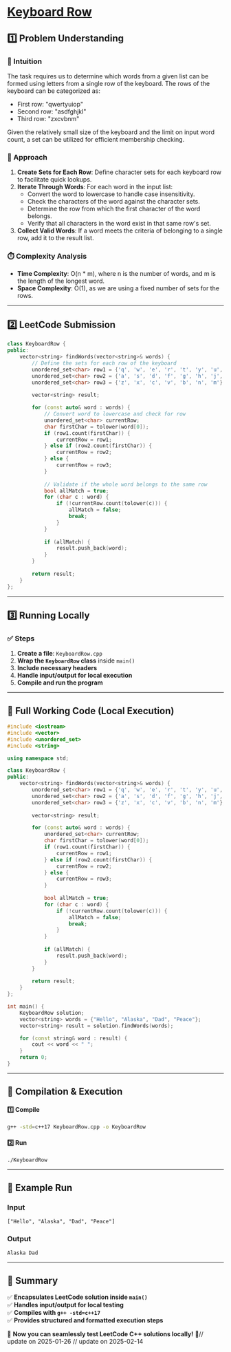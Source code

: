 # **[Keyboard Row](https://leetcode.com/problems/keyboard-row/description/)**  

## **1️⃣ Problem Understanding**  
### **📌 Intuition**  
The task requires us to determine which words from a given list can be formed using letters from a single row of the keyboard. The rows of the keyboard can be categorized as:

- First row: "qwertyuiop"
- Second row: "asdfghjkl"
- Third row: "zxcvbnm"

Given the relatively small size of the keyboard and the limit on input word count, a set can be utilized for efficient membership checking.

### **🚀 Approach**  
1. **Create Sets for Each Row**: Define character sets for each keyboard row to facilitate quick lookups.
2. **Iterate Through Words**: For each word in the input list:
   - Convert the word to lowercase to handle case insensitivity.
   - Check the characters of the word against the character sets.
   - Determine the row from which the first character of the word belongs.
   - Verify that all characters in the word exist in that same row's set.
3. **Collect Valid Words**: If a word meets the criteria of belonging to a single row, add it to the result list.

### **⏱️ Complexity Analysis**  
- **Time Complexity**: O(n * m), where n is the number of words, and m is the length of the longest word.
- **Space Complexity**: O(1), as we are using a fixed number of sets for the rows.

---

## **2️⃣ LeetCode Submission**  
```cpp
class KeyboardRow {
public:
    vector<string> findWords(vector<string>& words) {
        // Define the sets for each row of the keyboard
        unordered_set<char> row1 = {'q', 'w', 'e', 'r', 't', 'y', 'u', 'i', 'o', 'p'};
        unordered_set<char> row2 = {'a', 's', 'd', 'f', 'g', 'h', 'j', 'k', 'l'};
        unordered_set<char> row3 = {'z', 'x', 'c', 'v', 'b', 'n', 'm'};
        
        vector<string> result;

        for (const auto& word : words) {
            // Convert word to lowercase and check for row
            unordered_set<char> currentRow;
            char firstChar = tolower(word[0]);
            if (row1.count(firstChar)) {
                currentRow = row1;
            } else if (row2.count(firstChar)) {
                currentRow = row2;
            } else {
                currentRow = row3;
            }
            
            // Validate if the whole word belongs to the same row
            bool allMatch = true;
            for (char c : word) {
                if (!currentRow.count(tolower(c))) {
                    allMatch = false;
                    break;
                }
            }
            
            if (allMatch) {
                result.push_back(word);
            }
        }
        
        return result;
    }
};  
```

---

## **3️⃣ Running Locally**  
### **✅ Steps**  
1. **Create a file**: `KeyboardRow.cpp`  
2. **Wrap the `KeyboardRow` class** inside `main()`  
3. **Include necessary headers**  
4. **Handle input/output for local execution**  
5. **Compile and run the program**  

---  

## **📝 Full Working Code (Local Execution)**  
```cpp
#include <iostream>
#include <vector>
#include <unordered_set>
#include <string>

using namespace std;

class KeyboardRow {
public:
    vector<string> findWords(vector<string>& words) {
        unordered_set<char> row1 = {'q', 'w', 'e', 'r', 't', 'y', 'u', 'i', 'o', 'p'};
        unordered_set<char> row2 = {'a', 's', 'd', 'f', 'g', 'h', 'j', 'k', 'l'};
        unordered_set<char> row3 = {'z', 'x', 'c', 'v', 'b', 'n', 'm'};
        
        vector<string> result;

        for (const auto& word : words) {
            unordered_set<char> currentRow;
            char firstChar = tolower(word[0]);
            if (row1.count(firstChar)) {
                currentRow = row1;
            } else if (row2.count(firstChar)) {
                currentRow = row2;
            } else {
                currentRow = row3;
            }
            
            bool allMatch = true;
            for (char c : word) {
                if (!currentRow.count(tolower(c))) {
                    allMatch = false;
                    break;
                }
            }
            
            if (allMatch) {
                result.push_back(word);
            }
        }
        
        return result;
    }
};

int main() {
    KeyboardRow solution;
    vector<string> words = {"Hello", "Alaska", "Dad", "Peace"};
    vector<string> result = solution.findWords(words);

    for (const string& word : result) {
        cout << word << " ";
    }
    return 0;
}
```  

---  

## **🔧 Compilation & Execution**  
#### **1️⃣ Compile**  
```bash
g++ -std=c++17 KeyboardRow.cpp -o KeyboardRow
```  

#### **2️⃣ Run**  
```bash
./KeyboardRow
```  

---  

## **🎯 Example Run**  
### **Input**  
```
["Hello", "Alaska", "Dad", "Peace"]
```  
### **Output**  
```
Alaska Dad 
```  

---  

## **📌 Summary**  
✅ **Encapsulates LeetCode solution inside `main()`**  
✅ **Handles input/output for local testing**  
✅ **Compiles with `g++ -std=c++17`**  
✅ **Provides structured and formatted execution steps**  

🚀 **Now you can seamlessly test LeetCode C++ solutions locally!** 🚀// update on 2025-01-26
// update on 2025-02-14
